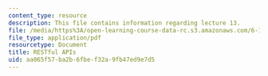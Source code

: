 ```yaml
---
content_type: resource
description: This file contains information regarding lecture 13.
file: /media/https%3A/open-learning-course-data-rc.s3.amazonaws.com/6-170-software-studio-spring-2013/aa065f57ba2b6fbef32a9fb47ed9e7d5_MIT6_170S13_13-restful-ser.pdf
file_type: application/pdf
resourcetype: Document
title: RESTful APIs
uid: aa065f57-ba2b-6fbe-f32a-9fb47ed9e7d5
---
```

